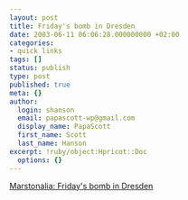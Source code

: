 ```yaml
---
layout: post
title: Friday's bomb in Dresden
date: 2003-06-11 06:06:28.000000000 +02:00
categories:
- quick links
tags: []
status: publish
type: post
published: true
meta: {}
author:
  login: shanson
  email: papascott-wp@gmail.com
  display_name: PapaScott
  first_name: Scott
  last_name: Hanson
excerpt: !ruby/object:Hpricot::Doc
  options: {}
---
```

<p><a title="Terrorists left this suitcase?" href="http://marston.blogspot.com/2003_06_08_marston_archive.html#200410082">Marstonalia: Friday's bomb in Dresden</a></p>

